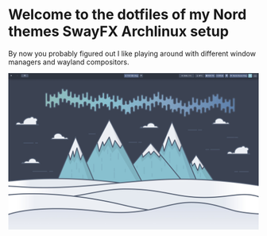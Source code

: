 # Welcome to the dotfiles of my Nord themes SwayFX Archlinux setup
By now you probably figured out I like playing around with different window managers and wayland compositors.  

![Clean screenshot](https://github.com/D4rkOnE/SwayFX-Nord-dotfiles-laptop/blob/main/clean.png)


